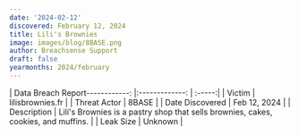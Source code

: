 ```yaml
---
date: '2024-02-12'
discovered: February 12, 2024
title: Lili's Brownies
image: images/blog/8BASE.png
author: Breachsense Support
draft: false
yearmonths: 2024/february
---
```


| Data Breach Report------------:     |:-------------:    | :-----:|
| Victim      | lilisbrownies.fr      | 
| Threat Actor      | 8BASE      | 
| Date Discovered      | Feb 12, 2024      | 
| Description      | Lili's Brownies is a pastry shop that sells brownies, cakes, cookies, and muffins.      | 
| Leak Size      | Unknown      | 


